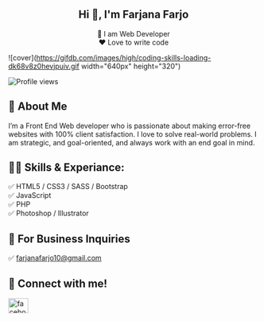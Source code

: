 
<h2 align="center"> Hi 👋, I'm Farjana Farjo</h2>
<p align="center">
  👑 I am Web Developer</br>
  ❤️ Love to write code
</p>

![cover](https://gifdb.com/images/high/coding-skills-loading-dk68v8z0hevjpuiv.gif width="640px" height="320")

![Profile views](https://gpvc.arturio.dev/farjanafarjo10)  

## 🚀 About Me
<p>I’m a Front End Web developer who is passionate about making error-free websites with 100% client satisfaction. I love to solve real-world problems. I am strategic, and goal-oriented, and always work with an end goal in mind.</p>

## 👨‍💻 Skills &amp; Experiance:
✅ HTML5 / CSS3 / SASS / Bootstrap <br>
✅ JavaScript <br>
✅ PHP <br>
✅ Photoshop / Illustrator <br>

## 📧 For Business Inquiries
<p> ✅ <a href="mailto:farjanafarjo10@gmail.com">farjanafarjo10@gmail.com</a></p>

## 🏹 Connect with me!
<p align="left">
<a href="https://fb.com/farjanafarjo10" target="blank"><img align="center" src="https://raw.githubusercontent.com/rahuldkjain/github-profile-readme-generator/master/src/images/icons/Social/facebook.svg" alt="facebook/farjanafarjo10" height="30" width="40" /></a>
</p>



